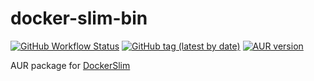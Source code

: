 # docker-slim-bin

[![GitHub Workflow Status](https://img.shields.io/github/workflow/status/datakrama/docker-slim-bin/CI?label=CI&style=flat-square)](https://github.com/datakrama/docker-slim-bin/actions) [![GitHub tag (latest by date)](https://img.shields.io/github/v/tag/docker-slim/docker-slim?style=flat-square)](https://github.com/docker-slim/docker-slim/tags) [![AUR version](https://img.shields.io/aur/version/docker-slim-bin?style=flat-square)](https://aur.archlinux.org/packages/docker-slim-bin/)

AUR package for [DockerSlim](https://github.com/docker-slim/docker-slim)
